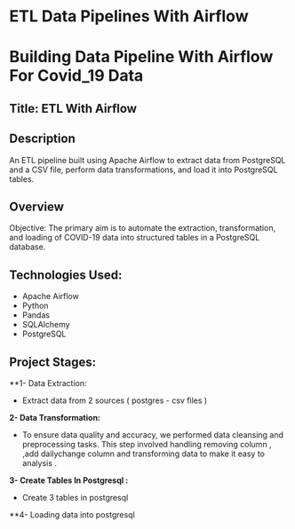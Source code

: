 # ETL Data Pipelines With Airflow 
# Building Data Pipeline With Airflow For Covid_19 Data 

## Title: ETL With Airflow
## Description

An ETL pipeline built using Apache Airflow to extract data from PostgreSQL and a CSV file, perform data transformations, and load it into PostgreSQL tables.

## Overview
Objective: The primary aim is to automate the extraction, transformation, and loading of COVID-19 data into structured tables in a PostgreSQL database.

## Technologies Used:
* Apache Airflow
* Python
* Pandas
* SQLAlchemy
* PostgreSQL

## Project Stages:

**1- Data Extraction: 

* Extract data from  2 sources ( postgres - csv files )

**2- Data Transformation:**

* To ensure data quality and accuracy, we performed data cleansing and preprocessing tasks. This step involved handling removing column , ,add dailychange column and transforming data to make it easy to analysis .

**3- Create Tables In Postgresql :**

* Create 3 tables in postgresql  

**4- Loading data into postgresql 


